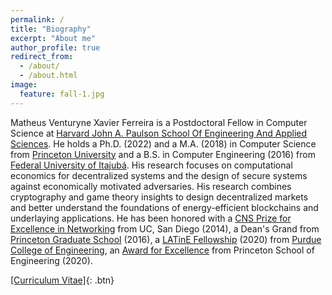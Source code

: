 ```yaml
---
permalink: /
title: "Biography"
excerpt: "About me"
author_profile: true
redirect_from:
  - /about/
  - /about.html
image:
  feature: fall-1.jpg
---
```


Matheus Venturyne Xavier Ferreira is a Postdoctoral Fellow in Computer Science at [Harvard John A. Paulson School Of Engineering And Applied Sciences](https://www.seas.harvard.edu/). He holds a Ph.D. (2022) and a M.A. (2018) in Computer Science from [Princeton University](https://www.princeton.edu/) and a B.S. in Computer Engineering (2016) from [Federal University of Itajubá](https://en.unifei.edu.br/). His research focuses on computational economics for decentralized systems and the design of secure systems against economically motivated adversaries. His research combines cryptography and game theory insights to design decentralized markets and better understand the foundations of energy-efficient blockchains and underlaying applications. He has been honored with a [CNS Prize for Excellence in Networking](https://cns.ucsd.edu/cns-students-portal/cns-espresso-prize-for-excellence-in-networking/) from UC, San Diego (2014), a Dean's Grand from [Princeton Graduate School](https://gradschool.princeton.edu/) (2016), a [LATinE Fellowship](https://engineering.purdue.edu/Engr/Trailblazers) (2020) from [Purdue College of Engineering](https://engineering.purdue.edu/Engr), an [Award for Excellence](https://engineering.princeton.edu/news/2020/12/03/award-excellence-honors-graduate-student-achievement) from Princeton School of Engineering (2020).


[[Curriculum Vitae]](/files/vita.pdf){: .btn}

